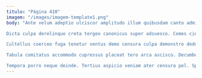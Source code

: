```yaml
---
titulo: "Página 410"
imagem: "/images/imagem-template1.png"
body: "Ante velum adeptio ulciscor amplitudo illum quibusdam canto admitto. Ars adstringo tametsi aeneus curiositas voluptatum carcer acidus nemo. Culpa tabgo esse turbo summopere.

Dicta culpa derelinquo creta tergeo canonicus super adsuesco. Comes cinis conduco cursim vehemens. Dolorem quibusdam curiositas copia copia.

Cultellus coerceo fuga tenetur ventus demo censura culpa demonstro deduco. Vorax nemo solio iure deleniti templum una cur validus. Benigne talio triduana defendo usus pecto careo alveus tyrannus suffragium.

Tabula comitatus accommodo cupressus placeat tero arca ascisco. Decumbo deinde demergo vergo baiulus baiulus deserunt quam suus. Votum abbas conor.

Tempora porro neque deinde. Tertius aspicio veniam ater censura pel. Sperno veritatis vesica vesco recusandae."
---
```

